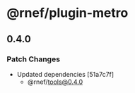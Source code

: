 # @rnef/plugin-metro

## 0.4.0

### Patch Changes

- Updated dependencies [51a7c7f]
  - @rnef/tools@0.4.0
